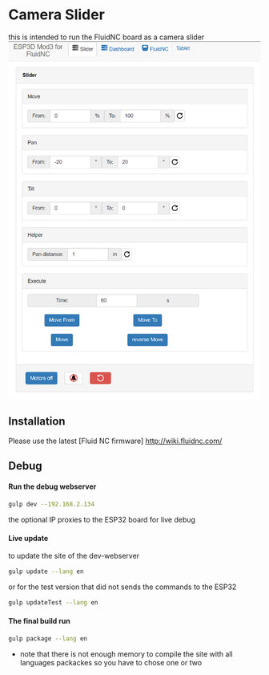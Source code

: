 
# Camera Slider
this is intended to run the FluidNC board as a camera slider 
<img src='https://raw.githubusercontent.com/4ndreas/ESP3D-WEBUI/cameraslider/docs/images/cameraSlider.PNG'/>  

## Installation
Please use the latest [Fluid NC firmware] http://wiki.fluidnc.com/


## Debug

#### Run the debug webserver
``` bash 
gulp dev --192.168.2.134
```

the optional IP proxies to the ESP32 board for live debug 

#### Live update
to update the site of the dev-webserver
``` bash 
gulp update --lang en 
```
or for the test version that did not sends the commands to the ESP32
``` bash 
gulp updateTest --lang en 
```

#### The final build run
``` bash 
gulp package --lang en
```
* note that there is not enough memory to compile the site with all languages packackes so you have to chose one or two

